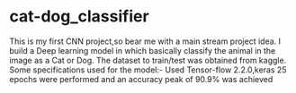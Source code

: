 # cat-dog_classifier
This is my first CNN project,so bear me with a main stream project idea.
I build a Deep learning model in which basically classify the animal in the image as a Cat or Dog.
The dataset to train/test was obtained from kaggle.
Some specifications used for the model:-
Used Tensor-flow 2.2.0,keras
25 epochs were performed and an accuracy peak of 90.9% was achieved

